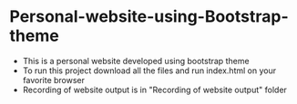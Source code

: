# Personal-website-using-Bootstrap-theme
- This is a personal website developed using bootstrap theme
- To run this project download all the files and run index.html on your favorite browser
- Recording of website output is in "Recording of website output" folder
